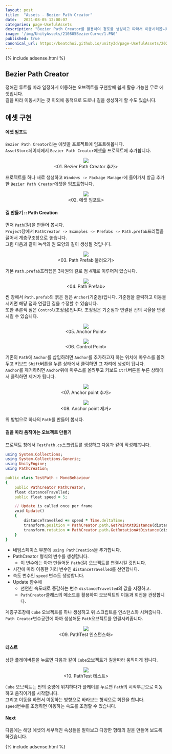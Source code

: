 ```yaml
---
layout: post
title:  "Assets - Bezier Path Creator"
date:   2021-08-05 12:00:07
categories: page-UsefulAssets
description: "Bezier Path Creator를 활용하여 경로를 생성하고 따라서 이동시켜봅니다"
image: '/img/UnityAssets/210805BezierCurve/1.PNG'
published: true
canonical_url: https://beatchoi.github.io/unity3d/page-UsefulAssets/2021/08/05/AssetsBezierCurve/
---
```

  
  
  {% include adsense.html %}

## Bezier Path Creator
정해진 루트를 따라 일정하게 이동하는 오브젝트를 구현할때 쉽게 활용 가능한 무료 에셋입니다.  
길을 따라 이동시키는 것 이외에 동적으로 도로나 길을 생성하게 할 수도 있습니다.  
  
## 에셋 구현
#### 에셋 임포트
`Bezier Path Creator`라는 에셋을 프로젝트에 임포트해봅니다.  
`AssetStore`페이지에서 `Bezier Path Creator`에셋을 프로젝트에 추가합니다.    
<p align="center"><img src="/img/UnityAssets/210805BezierCurve/1.PNG"><br/>
<01. Bezier Path Creator 추가></p>
  
프로젝트를 하나 새로 생성하고 `Windows -> Package Manager`에 들어가서 방금 추가한 `Bezier Path Creator`에셋을 임포트합니다.  
<p align="center"><img src="/img/UnityAssets/210805BezierCurve/2.PNG"><br/>
<02. 에셋 임포트></p>
  
#### 길 만들기 :: Path Creation  
   
먼저 `Path`(길)을 만들어 봅시다.  
`Project`창에서 `PathCreator -> Examples -> Prefabs -> Path.prefab`프리펩을 끌어서 계층구조창으로 놓습니다.  
그럼 다음과 같이 녹색의 원 모양의 길이 생성될 것입니다.  
<p align="center"><img src="/img/UnityAssets/210805BezierCurve/3.PNG"><br/>
<03. Path Prefab 불러오기></p>
  
기본 `Path.prefab`프리펩은 3차원의 길로 점 4개로 이루어져 있습니다.    
<p align="center"><img src="/img/UnityAssets/210805BezierCurve/4.PNG"><br/>
<04. Path Prefab></p>
  
씬 창에서 `Path.prefab`의 붉은 점은 `Anchor`(기준점)입니다. 기준점을 클릭하고 이동을 시키면 해당 점과 연결된 길을 수정할 수 있습니다.  
또한 푸른색 점은 `Control`(조정점)입니다. 조정점은 기준점과 연결된 선의 곡율을 변경시킬 수 있습니다.    
<p align="center"><img src="/img/UnityAssets/210805BezierCurve/5.gif"><br/>
<05. Anchor Point></p>
  
<p align="center"><img src="/img/UnityAssets/210805BezierCurve/6.gif"><br/>
<06. Control Point></p>  
  
기존의 `Path`에 `Anchor`를 삽입하려면 `Anchor`를 추가하고자 하는 위치에 마우스를 올려두고 키보드 `Shift`버튼을 누른 상태에서 클릭하면 그 자리에 생성이 됩니다.  
`Anchor`를 제거하려면 `Anchor`위에 마우스를 올려두고 키보드 `Ctrl`버튼을 누른 상태에서 클릭하면 제거가 됩니다.  
<p align="center"><img src="/img/UnityAssets/210805BezierCurve/7.gif"><br/>
<07. Anchor point 추가></p>
  
<p align="center"><img src="/img/UnityAssets/210805BezierCurve/8.gif"><br/>
<08. Anchor point 제거></p>  
  
위 방법으로 하나의 `Path`를 만들어 봅시다.  
  
#### 길을 따라 움직이는 오브젝트 만들기
프로젝트 창에서 `TestPath.cs`스크립트를 생성하고 다음과 같이 작성해봅니다.  
  
```ruby
using System.Collections;
using System.Collections.Generic;
using UnityEngine;
using PathCreation;

public class TestPath : MonoBehaviour
{
    public PathCreator PathCreator;
    float distanceTravelled;
    public float speed = 5;

    // Update is called once per frame
    void Update()
    {
        distanceTravelled += speed * Time.deltaTime;
        transform.position = PathCreator.path.GetPointAtDistance(distanceTravelled);
        transform.rotation = PathCreator.path.GetRotationAtDistance(distanceTravelled);
    }
}  
```
  
* 네임스페이스 부분에 `using PathCreation`을 추가합니다.  
* PathCreator 형식의 변수를 생성합니다.  
    * 이 변수에는 아까 만들어둔 `Path`(길) 오브젝트를 연결시킬 것입니다.  
* 시간에 따라 이동한 거리 변수인 `distanceTravelled`를 선언합니다.  
* 속도 변수인 `speed` 변수도 생성합니다.  
* Update 함수에
    * 선언한 속도대로 증감하는 변수 `distanceTravelled`의 값을 지정하고.
    * `PathCreator`클래스의 메소드를 활용하여 오브젝트의 이동과 회전을 관장합니다.  
  
  
계층구조창에 `Cube` 오브젝트를 하나 생성하고 위 스크립트를 인스턴스화 시켜줍니다.  
`Path Creator`변수공란에 아까 생성해둔 `Path`오브젝트를 연결시켜줍니다.  
<p align="center"><img src="/img/UnityAssets/210805BezierCurve/9.PNG"><br/>
<09. PathTest 인스턴스화></p>
  
#### 테스트
상단 플레이버튼을 누르면 다음과 같이 `Cube`오브젝트가 길을따라 움직이게 됩니다.  
<p align="center"><img src="/img/UnityAssets/210805BezierCurve/10.gif"><br/>
<10. PathTest 테스트></p>
  
`Cube` 오브젝트는 씬의 중앙에 위치하다가 플레이를 누르면 `Path`의 시작부근으로 이동하고 움직이기를 시작합니다.  
그리고 이동을 하면서 이동하는 방향으로 바라보는 형식으로 회전을 합니다.  
`speed`변수를 조정하면 이동하는 속도를 조정할 수 있습니다.  
  
#### Next
다음에는 해당 에셋의 세부적인 속성들을 알아보고 다양한 형태의 길을 만들어 보도록 하겠습니다.  
  
  
  
  {% include adsense.html %}
  
  


